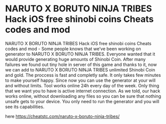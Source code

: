 # NARUTO X BORUTO NINJA TRIBES Hack iOS free shinobi coins Cheats codes and mod

NARUTO X BORUTO NINJA TRIBES Hack iOS free shinobi coins Cheats codes and mod - Some people knows that we’ve been working on generator to NARUTO X BORUTO NINJA TRIBES. Everyone wanted that it would provide generating huge amounts of Shinobi Coin. After many failures we found out tiny hole in server of this game and thanks to it, now we can add to NARUTO X BORUTO NINJA TRIBES unlimited Shinobi Coin and gold. The proccess is fast and completly safe. It only takes few minutes to make yourself happy. Since now you can use the generator at your will and without limits. Tool works online 24h every day of the week. Only thing that we want you to have is active internet connection. As we told, our hack works online, without downloading any files so you can be sure that nothing unsafe gets to your device. You only need to run the generator and you will see its capabilities.

here https://cheatstc.com/naruto-x-boruto-ninja-tribes/

